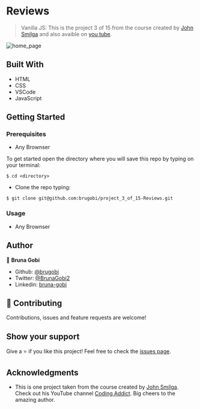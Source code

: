 # Reviews

> Vanilla JS: This is the project 3 of 15 from the course created by [John Smilga](https://www.johnsmilga.com) and also avaible on [you tube](https://www.youtube.com/watch?v=c5SIG7Ie0dM&list=PLnHJACx3NwAey1IiiYmxFbXxieMYqnBKF).

![home_page](./assets/images/home.png)

## Built With

- HTML
- CSS
- VSCode
- JavaScript

## Getting Started

### Prerequisites

- Any Brownser

To get started open the directory where you will save this repo by typing on your terminal:

```
$ cd <directory>
```

- Clone the repo typing:

```
$ git clone git@github.com:brugobi/project_3_of_15-Reviews.git

```

### Usage

- Any Brownser

## Author

👤 **Bruna Gobi**

- Github: [@brugobi](https://github.com/brugobi)
- Twitter: [@BrunaGobi2](https://twitter.com/BrunaGobi2)
- Linkedin: [bruna-gobi](https://www.linkedin.com/in/bruna-gobi/)

## 🤝 Contributing

Contributions, issues and feature requests are welcome!

## Show your support

Give a ⭐️ if you like this project!
Feel free to check the [issues page](issues/).

## Acknowledgments

- This is one project taken from the course created by [John Smilga](https://www.johnsmilga.com). Check out his YouTube channel [Coding Addict](https://www.youtube.com/codingaddict). Big cheers to the amazing author.

